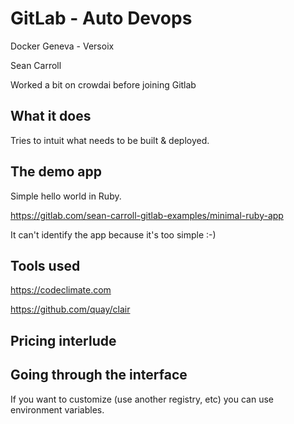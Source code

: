 # GitLab - Auto Devops
Docker Geneva - Versoix

Sean Carroll

Worked a bit on crowdai before joining Gitlab

## What it does
Tries to intuit what needs to be built & deployed.

## The demo app
Simple hello world in Ruby.

https://gitlab.com/sean-carroll-gitlab-examples/minimal-ruby-app

It can't identify the app because it's too simple :-)

## Tools used

https://codeclimate.com

https://github.com/quay/clair

## Pricing interlude

## Going through the interface

If you want to customize (use another registry, etc) you can use environment variables.



